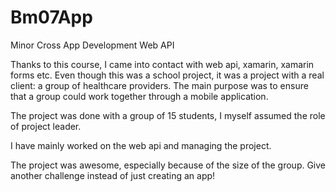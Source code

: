 # Bm07App
Minor Cross App Development Web API

Thanks to this course, I came into contact with web api, xamarin, xamarin forms etc. Even though this was a school project, it was a project with a real client: a group of healthcare providers. The main purpose was to ensure that a group could work together through a mobile application.

The project was done with a group of 15 students, I myself assumed the role of project leader.

I have mainly worked on the web api and managing the project.

The project was awesome, especially because of the size of the group. Give another challenge instead of just creating an app!
